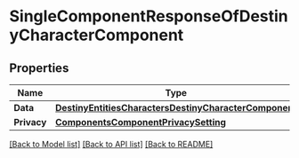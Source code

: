 # SingleComponentResponseOfDestinyCharacterComponent

## Properties
Name | Type | Description | Notes
------------ | ------------- | ------------- | -------------
**Data** | [**DestinyEntitiesCharactersDestinyCharacterComponent**](Destiny.Entities.Characters.DestinyCharacterComponent.md) |  | [optional] 
**Privacy** | [**ComponentsComponentPrivacySetting**](Components.ComponentPrivacySetting.md) |  | [optional] 

[[Back to Model list]](../README.md#documentation-for-models) [[Back to API list]](../README.md#documentation-for-api-endpoints) [[Back to README]](../README.md)


